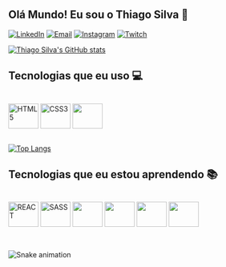 ## Olá Mundo! Eu sou o Thiago Silva 🖖

[![LinkedIn](https://img.shields.io/badge/LinkedIn-0077B5?style=for-the-badge&logo=linkedin&logoColor=white)](https://www.linkedin.com/in/thiagotesilva/)
[![Email](https://img.shields.io/badge/Microsoft_Outlook-0078D4?style=for-the-badge&logo=microsoft-outlook&logoColor=white)](mailto:thiagotesilva@hotmail.com)
[![Instagram](https://img.shields.io/badge/Instagram-E4405F?style=for-the-badge&logo=instagram&logoColor=white)](https://www.instagram.com/shonen.tsu/)
[![Twitch](https://img.shields.io/badge/Twitch-9146FF?style=for-the-badge&logo=twitch&logoColor=white)](https://www.twitch.tv/shonen_tsu)

[![Thiago Silva's GitHub stats](https://github-readme-stats.vercel.app/api?username=thiagotsu&show_icons=true&theme=tokyonight)](https://github.com/thiagotsu/github-readme-stats)

## Tecnologias que eu uso 💻

<div style="display: inline_block"><br/>
  <img align="center" alt="HTML5" height="50" width="60" src="https://cdn.jsdelivr.net/gh/devicons/devicon/icons/html5/html5-original.svg" />
  <img align="center" alt="CSS3" height="50" width="60" src="https://cdn.jsdelivr.net/gh/devicons/devicon/icons/css3/css3-original.svg" />
  <img align="center" atl="JS" height="50" width="60" src="https://cdn.jsdelivr.net/gh/devicons/devicon/icons/javascript/javascript-original.svg" />
</div><br/>

[![Top Langs](https://github-readme-stats.vercel.app/api/top-langs/?username=thiagotsu&layout=compact&langs_count=16&theme=tokyonight)](https://github.com/thiagotsu/github-readme-stats)

## Tecnologias que eu estou aprendendo 📚

<div style="display: inline_block"><br/>
  <img align="center" alt="REACT" height="50" width="60" src="https://cdn.jsdelivr.net/gh/devicons/devicon/icons/react/react-original.svg" />
  <img align="center" alt="SASS" height="50" width="60" src="https://cdn.jsdelivr.net/gh/devicons/devicon/icons/sass/sass-original.svg" />
  <img align="center" atl="PHP" height="50" width="60" src="https://cdn.jsdelivr.net/gh/devicons/devicon/icons/php/php-plain.svg" />
  <img align="center" atl="MySQL" height="50" width="60" src="https://cdn.jsdelivr.net/gh/devicons/devicon/icons/mysql/mysql-original.svg" />
  <img align="center" atl="Bootstrap" height="50" width="60" src="https://cdn.jsdelivr.net/gh/devicons/devicon/icons/bootstrap/bootstrap-plain.svg" />
  <img align="center" atl="jQuery" height="50" width="60" src="https://cdn.jsdelivr.net/gh/devicons/devicon/icons/jquery/jquery-plain-wordmark.svg" />
</div><br/>

##

![Snake animation](https://github.com/thiagotsu/thiagotsu/blob/output/github-contribution-grid-snake.svg)
